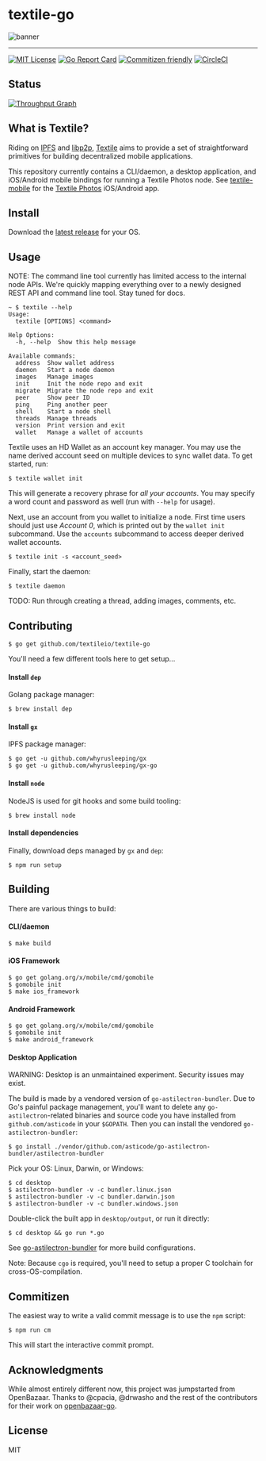 # textile-go

![banner](https://s3.amazonaws.com/textile.public/Textile_Logo_Horizontal.png)

---

[![MIT License](http://img.shields.io/badge/license-MIT-blue.svg?style=flat)](LICENSE) [![Go Report Card](https://goreportcard.com/badge/github.com/textileio/textile-go)](https://goreportcard.com/report/github.com/textileio/textile-go) [![Commitizen friendly](https://img.shields.io/badge/commitizen-friendly-brightgreen.svg)](http://commitizen.github.io/cz-cli/) [![CircleCI](https://circleci.com/gh/textileio/textile-go/tree/master.svg?style=shield)](https://circleci.com/gh/textileio/textile-go/tree/master)

## Status

[![Throughput Graph](https://graphs.waffle.io/textileio/textile-go/throughput.svg)](https://waffle.io/textileio/textile-go/metrics/throughput)

## What is Textile?

Riding on [IPFS](https://github.com/ipfs) and [libp2p](https://github.com/libp2p), [Textile](https://www.textile.io) aims to provide a set of straightforward primitives for building decentralized mobile applications.

This repository currently contains a CLI/daemon, a desktop application, and iOS/Android mobile bindings for running a Textile Photos node. See [textile-mobile](https://github.com/textileio/textile-mobile/) for the [Textile Photos](https://www.textile.photos) iOS/Android app.

## Install

Download the [latest release](https://github.com/textileio/textile-go/releases/latest) for your OS.

## Usage

NOTE: The command line tool currently has limited access to the internal node APIs. We're quickly mapping everything over to a newly designed REST API and command line tool. Stay tuned for docs.

```
~ $ textile --help
Usage:
  textile [OPTIONS] <command>

Help Options:
  -h, --help  Show this help message

Available commands:
  address  Show wallet address
  daemon   Start a node daemon
  images   Manage images
  init     Init the node repo and exit
  migrate  Migrate the node repo and exit
  peer     Show peer ID
  ping     Ping another peer
  shell    Start a node shell
  threads  Manage threads
  version  Print version and exit
  wallet   Manage a wallet of accounts
```

Textile uses an HD Wallet as an account key manager. You may use the name derived account seed on multiple devices to sync wallet data. To get started, run:

```
$ textile wallet init
```

This will generate a recovery phrase for _all your accounts_. You may specify a word count and password as well (run with `--help` for usage).

Next, use an account from you wallet to initialize a node. First time users should just use _Account 0_, which is printed out by the `wallet init` subcommand. Use the `accounts` subcommand to access deeper derived wallet accounts.

```
$ textile init -s <account_seed>
```

Finally, start the daemon:

```
$ textile daemon
```

TODO: Run through creating a thread, adding images, comments, etc.

## Contributing

```
$ go get github.com/textileio/textile-go
```

You'll need a few different tools here to get setup...

#### Install `dep`

Golang package manager:

```
$ brew install dep
```

#### Install `gx`

IPFS package manager:

```
$ go get -u github.com/whyrusleeping/gx
$ go get -u github.com/whyrusleeping/gx-go
```

#### Install `node`

NodeJS is used for git hooks and some build tooling:

```
$ brew install node
```

#### Install dependencies

Finally, download deps managed by `gx` and `dep`:

```
$ npm run setup
```

## Building

There are various things to build:

#### CLI/daemon

```
$ make build
```

#### iOS Framework

```
$ go get golang.org/x/mobile/cmd/gomobile
$ gomobile init
$ make ios_framework
```

#### Android Framework

```
$ go get golang.org/x/mobile/cmd/gomobile
$ gomobile init
$ make android_framework
```

#### Desktop Application

WARNING: Desktop is an unmaintained experiment. Security issues may exist.

The build is made by a vendored version of `go-astilectron-bundler`. Due to Go's painful package management, you'll want to delete any `go-astilectron`-related binaries and source code you have installed from `github.com/asticode` in your `$GOPATH`. Then you can install the vendored `go-astilectron-bundler`:

```
$ go install ./vendor/github.com/asticode/go-astilectron-bundler/astilectron-bundler
```

Pick your OS: Linux, Darwin, or Windows:

```
$ cd desktop
$ astilectron-bundler -v -c bundler.linux.json
$ astilectron-bundler -v -c bundler.darwin.json
$ astilectron-bundler -v -c bundler.windows.json
```

Double-click the built app in `desktop/output`, or run it directly:

```
$ cd desktop && go run *.go
```

See [go-astilectron-bundler](https://github.com/asticode/go-astilectron-bundler) for more build configurations.

Note: Because `cgo` is required, you'll need to setup a proper C toolchain for cross-OS-compilation.

## Commitizen

The easiest way to write a valid commit message is to use the `npm` script:

```
$ npm run cm
```

This will start the interactive commit prompt.

## Acknowledgments

While almost entirely different now, this project was jumpstarted from OpenBazaar. Thanks to @cpacia, @drwasho and the rest of the contributors for their work on [openbazaar-go](https://github.com/OpenBazaar/openbazaar-go).

## License

MIT
